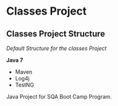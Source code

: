 # Classes Project
## Classes Project Structure

*Default Structure for the classes Project*

**Java 7**

* Maven
* Log4j
* TestNG

Java Project for SQA Boot Camp Program.
